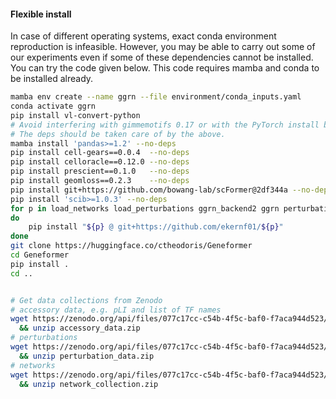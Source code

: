 
#### Flexible install

In case of different operating systems, exact conda environment reproduction is infeasible. However, you may be able to carry out some of our experiments even if some of these dependencies cannot be installed. You can try the code given below. This code requires mamba and conda to be installed already.

```bash
mamba env create --name ggrn --file environment/conda_inputs.yaml
conda activate ggrn
pip install vl-convert-python
# Avoid interfering with gimmemotifs 0.17 or with the PyTorch install by using --no-deps
# The deps should be taken care of by the above.
mamba install 'pandas>=1.2' --no-deps
pip install cell-gears==0.0.4  --no-deps
pip install celloracle==0.12.0 --no-deps
pip install prescient==0.1.0   --no-deps 
pip install geomloss==0.2.3    --no-deps 
pip install git+https://github.com/bowang-lab/scFormer@2df344a --no-deps
pip install 'scib>=1.0.3' --no-deps
for p in load_networks load_perturbations ggrn_backend2 ggrn perturbation_benchmarking_package geneformer_embeddings
do
    pip install "${p} @ git+https://github.com/ekernf01/${p}"
done
git clone https://huggingface.co/ctheodoris/Geneformer
cd Geneformer
pip install .
cd ..


# Get data collections from Zenodo 
# accessory data, e.g. pLI and list of TF names
wget https://zenodo.org/api/files/077c17cc-c54b-4f5c-baf0-f7aca944d523/accessory_data.zip?versionId=62235c35-cdd2-4be0-b397-069d7382a32f  \
  && unzip accessory_data.zip
# perturbations 
wget https://zenodo.org/api/files/077c17cc-c54b-4f5c-baf0-f7aca944d523/perturbation_data.zip?versionId=fa60f8f8-abf7-4d5b-81e0-92ab3c6c2340 \
  && unzip perturbation_data.zip 
# networks
wget https://zenodo.org/api/files/077c17cc-c54b-4f5c-baf0-f7aca944d523/network_collection.zip?versionId=aab4e174-e575-4653-96f8-ab2273ea896c \
  && unzip network_collection.zip
```

